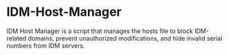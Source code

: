 # IDM-Host-Manager
IDM Host Manager is a script that manages the hosts file to block IDM-related domains, prevent unauthorized modifications, and hide invalid serial numbers from IDM servers.
